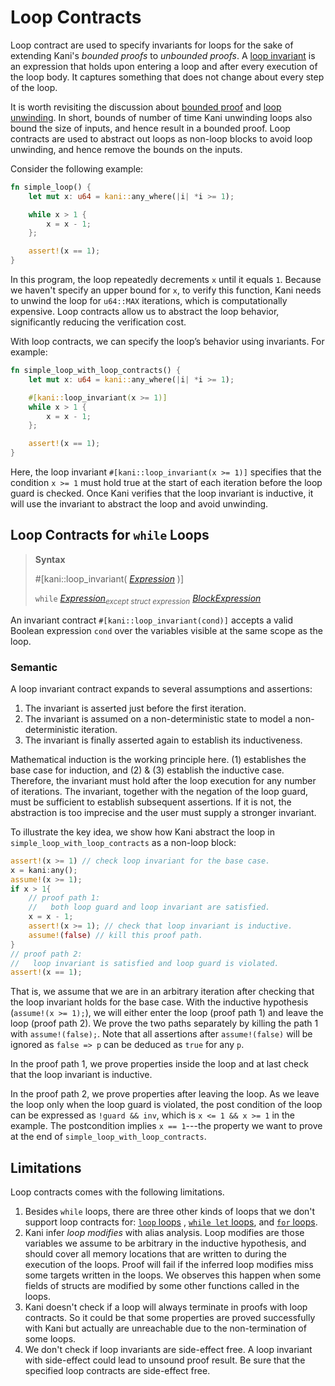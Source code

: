 # Loop Contracts

Loop contract are used to specify invariants for loops for the sake of extending Kani's *bounded proofs* to *unbounded proofs*.
A [loop invariant](https://en.wikipedia.org/wiki/Loop_invariant) is an expression that holds upon entering a loop and after every execution of the loop body.
It captures something that does not change about every step of the loop.

It is worth revisiting the discussion about [bounded proof](../../tutorial-loop-unwinding.md#bounded-proof) and
[loop unwinding](../../tutorial-loop-unwinding.md#loops-unwinding-and-bounds). In short, bounds of number of time Kani unwinding loops also bound the size of inputs,
and hence result in a bounded proof.
Loop contracts are used to abstract out loops as non-loop blocks to avoid loop unwinding, and hence remove the bounds on the inputs.

Consider the following example:

``` Rust
fn simple_loop() {
    let mut x: u64 = kani::any_where(|i| *i >= 1);

    while x > 1 {
        x = x - 1;
    };

    assert!(x == 1);
}
```

In this program, the loop repeatedly decrements `x` until it equals `1`. Because we haven't specify an upper bound for `x`, to verify this function,
Kani needs to unwind the loop for `u64::MAX` iterations, which is computationally expensive. Loop contracts allow us to abstract the loop behavior, significantly reducing the verification cost.

With loop contracts, we can specify the loop’s behavior using invariants. For example:

``` Rust
fn simple_loop_with_loop_contracts() {
    let mut x: u64 = kani::any_where(|i| *i >= 1);

    #[kani::loop_invariant(x >= 1)]
    while x > 1 {
        x = x - 1;
    };

    assert!(x == 1);
}
```

Here, the loop invariant `#[kani::loop_invariant(x >= 1)]` specifies that the condition `x >= 1` must hold true at the start of each iteration before the loop guard is
 checked. Once Kani verifies that the loop invariant is inductive, it will use the invariant to abstract the loop and avoid unwinding. 


## Loop Contracts for `while` Loops

> **Syntax**
> 
> \#\[kani::loop_invariant\( [_Expression_](https://doc.rust-lang.org/reference/expressions.html) \)\]
> 
>  `while` [_Expression_](https://doc.rust-lang.org/reference/expressions.html)<sub>_except struct expression_</sub> [_BlockExpression_](https://doc.rust-lang.org/reference/expressions/block-expr.html)


An invariant contract `#[kani::loop_invariant(cond)]` accepts a valid Boolean expression `cond` over the variables visible at the same scope as the loop.

### Semantic
A loop invariant contract expands to several assumptions and assertions:
1. The invariant is asserted just before the first iteration.
2. The invariant is assumed on a non-deterministic state to model a non-deterministic iteration.
3. The invariant is finally asserted again to establish its inductiveness.

Mathematical induction is the working principle here. (1) establishes the base case for induction, and (2) & (3) establish the inductive case.
Therefore, the invariant must hold after the loop execution for any number of iterations. The invariant, together with the negation of the loop guard,
must be sufficient to establish subsequent assertions. If it is not, the abstraction is too imprecise and the user must supply a stronger invariant.

To illustrate the key idea, we show how Kani abstract the loop in `simple_loop_with_loop_contracts` as a non-loop block:
``` Rust
assert!(x >= 1) // check loop invariant for the base case.
x = kani:any();
assume!(x >= 1);
if x > 1{
    // proof path 1:
    //   both loop guard and loop invariant are satisfied.
    x = x - 1;
    assert!(x >= 1); // check that loop invariant is inductive.
    assume!(false) // kill this proof path.
}
// proof path 2:
//   loop invariant is satisfied and loop guard is violated.
assert!(x == 1);
```
That is, we assume that we are in an arbitrary iteration after checking that the loop invariant holds for the base case. With the inductive hypothesis (`assume!(x >= 1);`),
we will either enter the loop (proof path 1) and leave the loop (proof path 2). We prove the two paths separately by killing the path 1 with `assume!(false);`.
Note that all assertions after `assume!(false)` will be ignored as `false => p` can be deduced as `true` for any `p`.

In the proof path 1, we prove properties inside the loop and at last check that the loop invariant is inductive.

In the proof path 2, we prove properties after leaving the loop. As we leave the loop only when the loop guard is violated, the post condition of the loop can be expressed as
`!guard && inv`, which is `x <= 1 && x >= 1` in the example. The postcondition implies `x == 1`---the property we want to prove at the end of `simple_loop_with_loop_contracts`.


## Limitations

Loop contracts comes with the following limitations.

1. Besides `while` loops, there are three other kinds of loops that we don't support loop contracts for: [`loop` loops](https://doc.rust-lang.org/reference/expressions/loop-expr.html#infinite-loops)
   , [`while let` loops](https://doc.rust-lang.org/reference/expressions/loop-expr.html#predicate-pattern-loops), and [`for` loops](https://doc.rust-lang.org/reference/expressions/loop-expr.html#iterator-loops).
2. Kani infer *loop modifies* with alias analysis. Loop modifies are those variables we assume to be arbitrary in the inductive hypothesis, and should cover all memory locations that are written to during the execution of the loops. Proof will fail if the inferred loop modifies miss some targets written in the loops.
   We observes this happen when some fields of structs are modified by some other functions called in the loops.
3. Kani doesn't check if a loop will always terminate in proofs with loop contracts. So it could be that some properties are proved successfully with Kani but actually are unreachable due to the non-termination of some loops.
4. We don't check if loop invariants are side-effect free. A loop invariant with side-effect could lead to unsound proof result. Be sure that the specified loop contracts are side-effect free.
